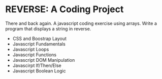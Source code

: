 # REVERSE: A Coding Project
There and back again. A javascript coding exercise using arrays. Write a program that displays a string in reverse.
- CSS and Boostrap Layout
- Javascript Fundamentals
- Javascript Loops
- Javascript Functions
- Javascript DOM Manipulation
- Javascirpt If/Then/Else
- Javascript Boolean Logic
